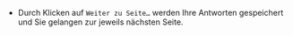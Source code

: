 * Durch Klicken auf `Weiter zu Seite…` werden Ihre Antworten gespeichert und Sie gelangen zur jeweils nächsten Seite.

<!--

* Bei einer Unterbrechung (Schließen des Browsers) bleiben Ihre Antworten erhalten und können später über Ihren persönlichen Link wieder aufgerufen und geändert werden.
-->

